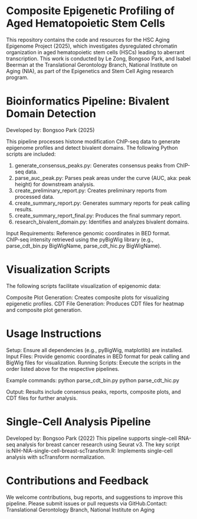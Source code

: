 # Composite Epigenetic Profiling of Aged Hematopoietic Stem Cells
This repository contains the code and resources for the HSC Aging Epigenome Project (2025), which investigates dysregulated chromatin organization in aged hematopoietic stem cells (HSCs) leading to aberrant transcription. This work is conducted by Le Zong, Bongsoo Park, and Isabel Beerman at the Translational Gerontology Branch, National Institute on Aging (NIA), as part of the Epigenetics and Stem Cell Aging research program.

# Bioinformatics Pipeline: Bivalent Domain Detection
Developed by: Bongsoo Park (2025)

This pipeline processes histone modification ChIP-seq data to generate epigenome profiles and detect bivalent domains. 
The following Python scripts are included:

1. generate_consensus_peaks.py: Generates consensus peaks from ChIP-seq data.
2. parse_auc_peak.py: Parses peak areas under the curve (AUC, aka: peak height) for downstream analysis.
3. create_preliminary_report.py: Creates preliminary reports from processed data.
4. create_summary_report.py: Generates summary reports for peak calling results.
5. create_summary_report_final.py: Produces the final summary report.
6. research_bivalent_domain.py: Identifies and analyzes bivalent domains.

Input Requirements:  Reference genomic coordinates in BED format.  
ChIP-seq intensity retrieved using the pyBigWig library (e.g., parse_cdt_bin.py BigWigName, parse_cdt_hic.py BigWigName).

# Visualization Scripts
The following scripts facilitate visualization of epigenomic data:

Composite Plot Generation: Creates composite plots for visualizing epigenetic profiles.
CDT File Generation: Produces CDT files for heatmap and composite plot generation.

# Usage Instructions
Setup: Ensure all dependencies (e.g., pyBigWig, matplotlib) are installed.
Input Files: Provide genomic coordinates in BED format for peak calling and BigWig files for visualization.
Running Scripts: Execute the scripts in the order listed above for the respective pipelines. 

Example commands:
python parse_cdt_bin.py <BigWigName>
python parse_cdt_hic.py <BigWigName>

Output: Results include consensus peaks, reports, composite plots, and CDT files for further analysis.

# Single-Cell Analysis Pipeline
Developed by: Bongsoo Park (2022)
This pipeline supports single-cell RNA-seq analysis for breast cancer research using Seurat v3. 
The key script is:NIH-NIA-single-cell-breast-scTransform.R: Implements single-cell analysis with scTransform normalization.

# Contributions and Feedback
We welcome contributions, bug reports, and suggestions to improve this pipeline. Please submit issues or pull requests via GitHub.Contact:
Translational Gerontology Branch, National Institute on Aging


